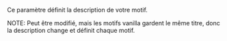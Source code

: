 Ce paramètre définit la description de votre motif.

NOTE: Peut être modifié, mais les motifs vanilla gardent le même titre, donc la description change et définit chaque motif.